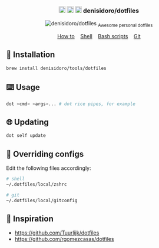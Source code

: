 <h3 align="center">
  <img width="18" src="https://image.flaticon.com/icons/svg/226/226769.svg" alt="OSX - Icon made by Freepik from Flaticon" />

  <img width="18" src="https://image.flaticon.com/icons/svg/226/226772.svg" alt="Linux - Icon made by Freepik from Flaticon" />

  <img width="18" src="https://image.flaticon.com/icons/svg/174/174836.svg" alt="Android - Icon made by Freepik from Flaticon" />
  denisidoro/dotfiles
</h3>
<p align="center">
  <img src="https://user-images.githubusercontent.com/3226564/54047455-d5997200-41b5-11e9-8db7-e9c3ae62328d.png" alt="denisidoro/dotfiles">
  <sub>Awesome personal dotfiles</sub>
</p>
<p align="center">
  <a href="#-installation">How to</a>&nbsp;&nbsp;&nbsp;
  <a href="shell">Shell</a>&nbsp;&nbsp;&nbsp;
  <a href="scripts">Bash scripts</a>&nbsp;&nbsp;&nbsp;
  <a href="git/config">Git</a>
</p>


## 🚀 Installation
```bash
brew install denisidoro/tools/dotfiles
```

## ⌨️ Usage
```bash
dot <cmd> <args>... # dot rice pipes, for example
```

## 🌐 Updating
```bash
dot self update
```

## 🎯 Overriding configs

Edit the following files accordingly:

```sh
# shell
~/.dotfiles/local/zshrc

# git
~/.dotfiles/local/gitconfig
```

## 🌟 Inspiration
 * https://github.com/Tuurlijk/dotfiles
 * https://github.com/rgomezcasas/dotfiles
